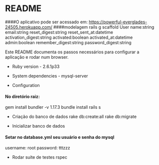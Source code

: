 # README
####O aplicativo pode ser acessado em:
https://powerful-everglades-24505.herokuapp.com/
####modelagem
rails g scaffold User name:string email:string reset_digest:string reset_sent_at:datetime activation_digest:string activated:boolean activated_at:datetime admin:boolean remember_digest:string password_digest:string


Este README documenta os passos necessários para configurar a aplicação e rodar num browser.

* Ruby version -  2.6.1p33

* System dependencies - mysql-server

* Configuration
#### No diretório raiz:
gem install bundler -v 1.17.3
bundle install
rails s

* Criação do banco de dados
rake db:create:all
rake db:migrate

* Inicializar banco de dados
#### Setar no database.yml seu usuário e senha do mysql
  username: root
  password: tttzzz

* Rodar suíte de testes
rspec
